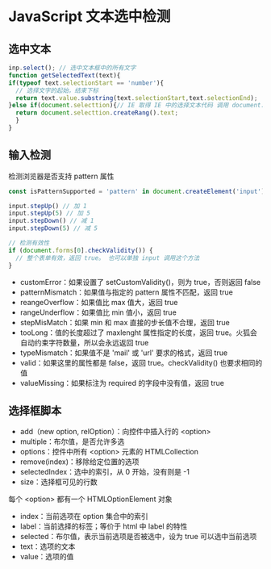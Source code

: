 # JavaScript 文本选中检测

## 选中文本

```js
inp.select(); // 选中文本框中的所有文字
function getSelectedText(text){
if(typeof text.selectionStart == 'number'){
​  // 选择文字的起始，结束下标
  return text.value.substring(text.selectionStart,text.selectionEnd);
}else if(document.selecttion){// IE 取得 IE 中的选择文本代码 调用 document.selecttion 不需要考虑 text 参数
  return document.selecttion.createRang().text;
​  }
}
```

## 输入检测

检测浏览器是否支持 pattern 属性

```js
const isPatternSupported = 'pattern' in document.createElement('input')

input.stepUp() // 加 1
input.stepUp(5) // 加 5
input.stepDown() // 减 1
input.stepDown(5) // 减 5

// 检测有效性
if (document.forms[0].checkValidity()) {
  // 整个表单有效，返回 true。 也可以单独 input 调用这个方法
}
```

- customError：如果设置了 setCustomValidity()，则为 true，否则返回 false
- patternMismatch：如果值与指定的 pattern 属性不匹配，返回 true
- reangeOverflow：如果值比 max 值大，返回 true
- rangeUnderflow：如果值比 min 值小，返回 true
- stepMisMatch：如果 min 和 max 直接的步长值不合理，返回 true
- tooLong：值的长度超过了 maxlenght 属性指定的长度，返回 true。火狐会自动约束字符数量，所以会永远返回 true
- typeMismatch：如果值不是 'mail' 或 'url' 要求的格式，返回 true
- valid：如果这里的属性都是 false，返回 true。checkValidity() 也要求相同的值
- valueMissing：如果标注为 required 的字段中没有值，返回 true

## 选择框脚本

- add（new option, relOption）：向控件中插入行的 \<option>
- multiple：布尔值，是否允许多选
- options：控件中所有 \<option> 元素的 HTMLCollection
- remove(index)：移除给定位置的选项
- selectedIndex：选中的索引，从 0 开始，没有则是 -1
- size：选择框可见的行数

每个 \<option> 都有一个 HTMLOptionElement 对象

- index：当前选项在 option 集合中的索引
- label：当前选择的标签；等价于 html 中 label 的特性
- selected：布尔值，表示当前选项是否被选中，设为 true 可以选中当前选项
- text：选项的文本
- value：选项的值

